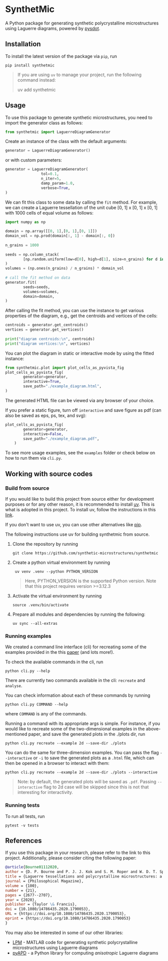 # SynthetMic
A Python package for generating synthetic polycrystalline microstructures using Laguerre diagrams, powered by [pysdot](https://github.com/sd-ot/pysdot).

## Installation
To install the latest version of the package via `pip`, run
```
pip install synthetmic
```
> If you are using `uv` to manage your project, run the following command instead:
>
> uv add synthetmic

## Usage
To use this package to generate synthetic microstructures, you need to import the generator class as follows:
```python
from synthetmic import LaguerreDiagramGenerator
```

Create an instance of the class with the default arguments:
```python
generator = LaguerreDiagramGenerator()
```
or with custom parameters:
```python
generator = LaguerreDiagramGenerator(
                tol=0.1,
                n_iter=5,
                damp_param=1.0,
                verbose=True,
)
```

We can fit this class to some data by calling the `fit` method. For example, we can create a Laguerre tessellation of the unit cube [0, 1] x [0, 1] x [0, 1] with 1000 cells of equal volume as follows:
```python
import numpy as np
    
domain = np.array([[0, 1],[0, 1],[0, 1]])
domain_vol = np.prod(domain[:, 1] - domain[:, 0])
    
n_grains = 1000
    
seeds = np.column_stack(
        [np.random.uniform(low=d[0], high=d[1], size=n_grains) for d in domain]
)
volumes = (np.ones(n_grains) / n_grains) * domain_vol
    
# call the fit method on data
generator.fit(
        seeds=seeds,
        volumes=volumes,
        domain=domain,
)
```

After calling the fit method, you can use the instance to get various properties of the diagram, e.g., get the centroids and vertices of the cells:
```python
centroids = generator.get_centroids()
vertices = generator.get_vertices()
    
print("diagram centroids:\n", centroids)
print("diagram vertices:\n", vertices)
```

You can plot the diagram in static or interactive mode by using the fitted instance:
```python
from synthetmic.plot import plot_cells_as_pyvista_fig
plot_cells_as_pyvista_fig(
        generator=generator,
        interactive=True,
        save_path="./example_diagram.html",
)
```

The generated HTML file can be viewed via any browser of your choice.

If you prefer a static figure, turn off `interactive` and save figure as pdf (can also be saved as eps, ps, tex, and svg):
```python
plot_cells_as_pyvista_fig(
        generator=generator,
        interactive=False,
        save_path="./example_diagram.pdf",
    )
```

To see more usage examples, see the `examples` folder or check below on how to run them via `cli.py`.


## Working with source codes
### Build from source
If you would like to build this project from source either for development purposes or for any other reason, it is recommended to install [uv](https://docs.astral.sh/uv/). This is what is adopted in this project. To install uv, follow the instructions in this [link](https://docs.astral.sh/uv/getting-started/installation/).

If you don't want to use uv, you can use other alternatives like [pip](https://pip.pypa.io/en/stable/).

The following instructions use uv for building synthetmic from source.

1. Clone the repository by running

    ```
    git clone https://github.com/synthetic-microstructures/synthetmic
    ```

1. Create a python virtual environment by running

    ```
     uv venv .venv --python PYTHON_VERSION
    ```
    > Here, PYTHON_VERSION is the supported Python version. Note that this project requires version >=3.12.3

1. Activate the virtual environment by running

    ```
    source .venv/bin/activate
    ```

1. Prepare all modules and dependencies by running the following:

    ```
    uv sync --all-extras
    ```

### Running examples
We created a command line interface (cli) for recreating some of the examples provided in the this [paper](https://www.tandfonline.com/doi/full/10.1080/14786435.2020.1790053) (and lots more!).

To check the available commands in the cli, run

```
python cli.py --help
```

There are currently two commands available in the cli: `recreate` and `analyse`.

You can check information about each of these commands by running

```
python cli.py COMMAND --help
```
where `COMMAND` is any of the commands.

Running a command with its appropriate args is simple. For instance, if you would like to recreate some of the two-dimensional examples in the above-mentioned paper, and save the generated plots in the ./plots dir, run

```
python cli.py recreate --example 2d --save-dir ./plots
```
You can do the same for three-dimension examples. You can pass the flag `--interactive` or `-i` to save the generated plots as a `.html` file, which can then be opened in a browser to interact with them:

```
python cli.py recreate --example 2d --save-dir ./plots --interactive
```

> Note: by default, the generated plots will be saved as `.pdf`. Passing `--interactive` flag to 2d case will be skipped since this is not that interesting for interactivity.

### Running tests
To run all tests, run

```
pytest -v tests
```

## References
If you use this package in your research, please refer to the link to this project. Additionally, please consider citing the following paper:
```bibtex
@article{Bourne01112020,
author = {D. P. Bourne and P. J. J. Kok and S. M. Roper and W. D. T. Spanjer},
title = {Laguerre tessellations and polycrystalline microstructures: a fast algorithm for generating grains of given volumes},
journal = {Philosophical Magazine},
volume = {100},
number = {21},
pages = {2677--2707},
year = {2020},
publisher = {Taylor \& Francis},
doi = {10.1080/14786435.2020.1790053},
URL = {https://doi.org/10.1080/14786435.2020.1790053},
eprint = {https://doi.org/10.1080/14786435.2020.1790053}
}
```
You may also be interested in some of our other libraries:
* [LPM](https://github.com/DPBourne/Laguerre-Polycrystalline-Microstructures) - MATLAB code for generating synthetic polycrystalline microstructures using Laguerre diagrams
* [pyAPD](https://github.com/mbuze/PyAPD) - a Python library for computing *anisotropic* Laguerre diagrams
